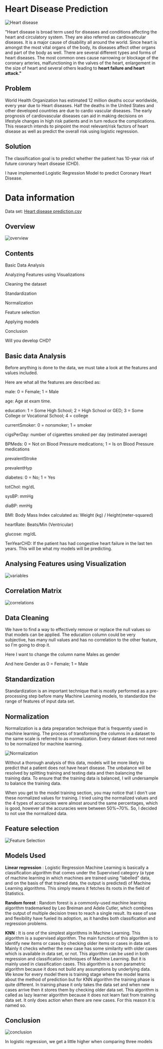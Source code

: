 
# **Heart Disease Prediction**
![Heart disease](https://github.com/susmithareddy-1996/Heart_disease_prediction/blob/main/images/Heart%20disease.jpg)

"Heart disease is broad term used for diseases and conditions affecting the heart and circulatory system. They are also referred as cardiovascular diseases. It is a major cause of disability all around the world. Since heart is amongst the most vital organs of the body, its diseases affect other organs and part of the body as well. There are several different types and forms of heart diseases. The most common ones cause narrowing or blockage of the coronary arteries, malfunctioning in the valves of the heart, enlargement in the size of heart and several others leading to  **heart failure and heart attack."**

## **Problem**

World Health Organization has estimated 12 million deaths occur worldwide, every year due to Heart diseases. Half the deaths in the United States and other developed countries are due to cardio vascular diseases. The early prognosis of cardiovascular diseases can aid in making decisions on lifestyle changes in high risk patients and in turn reduce the complications. This research intends to pinpoint the most relevant/risk factors of heart disease as well as predict the overall risk using logistic regression.

## **Solution**

The classification goal is to predict whether the patient has 10-year risk of future coronary heart disease (CHD).

I have implemented Logistic Regression Model to predict Coronary Heart Disease.

# **Data information**

Data set: [Heart disease prediction.csv](https://github.com/susmitha5581/Heart_disease_prediction_Logistic_Regression/blob/main/Heart%20disease%20prediction.csv)

## **Overview**
![overview](https://github.com/susmithareddy-1996/Heart_disease_prediction/blob/main/images/overview.png)

## **Contents**
Basic Data Analysis

Analyzing Features using Visualizations 

Cleaning the dataset 

Standardization 

Normalization  

Feature selection 

Applying models 

Conclusion 

Will you develop CHD?

## **Basic data Analysis**

Before anything is done to the data, we must take a look at the features and values included. 

Here are what all the features are described as: 

male: 0 = Female; 1 = Male 

age: Age at exam time.

education: 1 = Some High School; 2 = High School or GED; 3 = Some College or Vocational School; 4 = college 

currentSmoker: 0 = nonsmoker; 1 = smoker 

cigsPerDay: number of cigarettes smoked per day (estimated average) 

BPMeds: 0 = Not on Blood Pressure medications; 1 = Is on Blood Pressure medications 

prevalentStroke 

prevalentHyp 

diabetes: 0 = No; 1 = Yes 

totChol: mg/dL 

sysBP: mmHg 

diaBP: mmHg 

BMI: Body Mass Index calculated as: Weight (kg) / Height(meter-squared) 

heartRate: Beats/Min (Ventricular) 

glucose: mg/dL 

TenYearCHD: If the patient has had congestive heart failure in the last ten years. This will be what my models will be predicting. 

## **Analysing Features using Visualization**
![variables](https://github.com/susmitha5581/Heart_disease_prediction_Logistic_Regression/blob/main/images/variables.png)

## **Correlation Matrix**
![correlations](https://github.com/susmitha5581/Heart_disease_prediction_Logistic_Regression/blob/main/images/correlations.png)

## **Data Cleaning**

We have to find a way to effectively remove or replace the null values so that models can be applied.
The education column could be very subjective, has many null values and has no correlation to the other feature, so I'm going to drop it.

Here I want to change the column name Males as gender

And here Gender as 0 = Female; 1 = Male

## **Standardization**

Standardization is an important technique that is mostly performed as a pre-processing step before many Machine Learning models, to standardize the range of features of input data set.

## **Normalization**

Normalization is a data preparation technique that is frequently used in machine learning. The process of transforming the columns in a dataset to the same scale is referred to as normalization. Every dataset does not need to be normalized for machine learning.

![Normalization](https://github.com/susmitha5581/Heart_disease_prediction_Logistic_Regression/blob/main/images/Normalization.png)

Without a thorough analysis of this data, models will be more likely to predict that a patient does not have heart disease. The unbalance will be resolved by splitting training and testing data and then balancing the training data. To ensure that the training data is balanced, I will undersample to balance the training data.

When you get to the model training section, you may notice that I don't use these normalized values for training. I tried using the normalized values and the 4 types of accuracies were almost around the same percentages, which is good, however all the accuracies were between 50%~70%. So, I decided to not use the normalized data.

## **Feature selection**

![Feature Selection](https://github.com/susmitha5581/Heart_disease_prediction_Logistic_Regression/blob/main/images/Feature%20Selection.png)

## **Models Used**

**Linear regression** : Logistic Regression Machine Learning is basically a classification algorithm that comes under the Supervised category (a type of machine learning in which machines are trained using "labelled" data, and on the basis of that trained data, the output is predicted) of Machine Learning algorithms. This simply means it fetches its roots in the field of Statistics.

**Random forest** : Random forest is a commonly-used machine learning algorithm trademarked by Leo Breiman and Adele Cutler, which combines the output of multiple decision trees to reach a single result. Its ease of use and flexibility have fueled its adoption, as it handles both classification and regression problems.

**KNN** : It is one of the simplest algorithms in Machine Learning. This algorithm is a supervised algorithm. The main function of this algorithm is to identify new items or cases by checking older items or cases in data set. Mainly it checks whether the new case has some similarity with older cases which is available in data set, or not. This algorithm can be used in both regression and classification techniques of Machine Learning. But it is mainly used in classification cases. This algorithm is a non parametric algorithm because it does not build any assumptions by underlying data. We know for every model there is training stage where the model learns about the method of prediction but for KNN algorithm the training phase is quite different. In training phase it only takes the data set and when new cases arrive then it stores them by checking older data set. This algorithm is called as lazy learner algorithm because it does not learn fast from training data set. It only does action when there are new cases. For this reason it is named so.

## **Conclusion**


![conclusion](https://github.com/susmitha5581/Heart_disease_prediction_Logistic_Regression/blob/main/images/Feature%20Selection.png)


In logistic regression, we get a little higher when comparing three models

